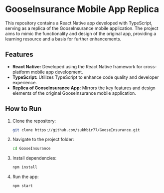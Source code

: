 # GooseInsurance Mobile App Replica

This repository contains a React Native app developed with TypeScript, serving as a replica of the GooseInsurance mobile application. The project aims to mimic the functionality and design of the original app, providing a learning resource and a basis for further enhancements.

## Features

- **React Native:** Developed using the React Native framework for cross-platform mobile app development.
- **TypeScript:** Utilizes TypeScript to enhance code quality and developer experience.
- **Replica of GooseInsurance App:** Mirrors the key features and design elements of the original GooseInsurance mobile application.
  
## How to Run

1. Clone the repository:

   ```bash
   git clone https://github.com/sukhbir77/GooseInsurance.git
   ```

2. Navigate to the project folder:
  
   ```bash
   cd GooseInsurance
   ```

3. Install dependencies:
   ```bash
   npm install
   ```

4. Run the app:
   ```bash
   npm start
   ```
